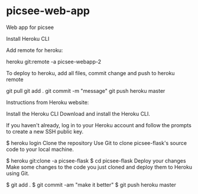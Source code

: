 # picsee-web-app
Web app for picsee

Install Heroku CLI

Add remote for heroku:

heroku git:remote -a picsee-webapp-2

To deploy to heroku, add all files, commit change and push to heroku remote

git pull
git add .
git commit -m "message"
git push heroku master


Instructions from Heroku website:

Install the Heroku CLI
Download and install the Heroku CLI.

If you haven't already, log in to your Heroku account and follow the prompts to create a new SSH public key.

$ heroku login
Clone the repository
Use Git to clone picsee-flask's source code to your local machine.

$ heroku git:clone -a picsee-flask
$ cd picsee-flask
Deploy your changes
Make some changes to the code you just cloned and deploy them to Heroku using Git.

$ git add .
$ git commit -am "make it better"
$ git push heroku master


